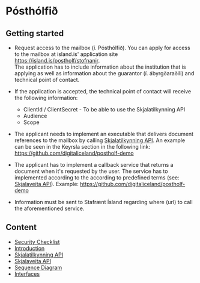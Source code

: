 # Pósthólfið

## Getting started

- Request access to the mailbox (í. Pósthólfið). You can apply for access to the mailbox at island.is' application site https://island.is/postholf/stofnanir. <br/>The application has to include information about the institution that is applying as well as information about the guarantor (í. ábyrgðaraðili) and technical point of contact.

- If the application is accepted, the technical point of contact will receive the following information:
  - ClientId / ClientSecret - To be able to use the Skjalatilkynning API
  - Audience
  - Scope

- The applicant needs to implement an executable that delivers document references to the mailbox by calling [Skjalatilkynning API](./postholf-03-interface-skjalatilkynning.md). An example can be seen in the Keyrsla section in the following link: https://github.com/digitaliceland/postholf-demo
- The applicant has to implement a callback service that returns a document when it's requested by the user. The service has to implemented according to the according to predefined terms (see: [Skjalaveita API](./postholf-03-interface-skjalaveita.md)). Example: https://github.com/digitaliceland/postholf-demo
- Information must be sent to Stafrænt Ísland regarding where (url) to call the aforementioned service.

## Content

- [Security Checklist](postholf-00-security-checklist.md)
- [Introduction](postholf-01-intro-and-overview.md)
- [Skjalatilkynning API](postholf-02-interface-skjalatilkynning.md)
- [Skjalaveita API](postholf-03-interface-skjalaveita.md)
- [Sequence Diagram](postholf-04-sequence-diagram.md)
- [Interfaces](postholf-05-interfaces.md)

